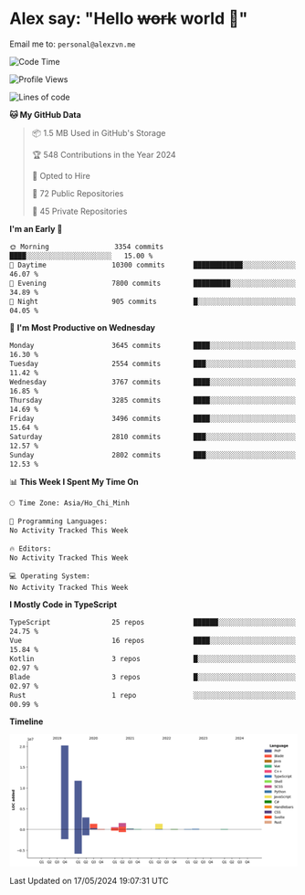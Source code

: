 # Alex say: "Hello ~~work~~ world 🐾"
Email me to: `personal@alexzvn.me`

<!--START_SECTION:waka-->
![Code Time](http://img.shields.io/badge/Code%20Time-1%2C066%20hrs%2055%20mins-blue)

![Profile Views](http://img.shields.io/badge/Profile%20Views-1-blue)

![Lines of code](https://img.shields.io/badge/From%20Hello%20World%20I%27ve%20Written-40.4%20million%20lines%20of%20code-blue)

**🐱 My GitHub Data** 

> 📦 1.5 MB Used in GitHub's Storage 
 > 
> 🏆 548 Contributions in the Year 2024
 > 
> 💼 Opted to Hire
 > 
> 📜 72 Public Repositories 
 > 
> 🔑 45 Private Repositories 
 > 
**I'm an Early 🐤** 

```text
🌞 Morning                3354 commits        ████░░░░░░░░░░░░░░░░░░░░░   15.00 % 
🌆 Daytime                10300 commits       ████████████░░░░░░░░░░░░░   46.07 % 
🌃 Evening                7800 commits        █████████░░░░░░░░░░░░░░░░   34.89 % 
🌙 Night                  905 commits         █░░░░░░░░░░░░░░░░░░░░░░░░   04.05 % 
```
📅 **I'm Most Productive on Wednesday** 

```text
Monday                   3645 commits        ████░░░░░░░░░░░░░░░░░░░░░   16.30 % 
Tuesday                  2554 commits        ███░░░░░░░░░░░░░░░░░░░░░░   11.42 % 
Wednesday                3767 commits        ████░░░░░░░░░░░░░░░░░░░░░   16.85 % 
Thursday                 3285 commits        ████░░░░░░░░░░░░░░░░░░░░░   14.69 % 
Friday                   3496 commits        ████░░░░░░░░░░░░░░░░░░░░░   15.64 % 
Saturday                 2810 commits        ███░░░░░░░░░░░░░░░░░░░░░░   12.57 % 
Sunday                   2802 commits        ███░░░░░░░░░░░░░░░░░░░░░░   12.53 % 
```


📊 **This Week I Spent My Time On** 

```text
🕑︎ Time Zone: Asia/Ho_Chi_Minh

💬 Programming Languages: 
No Activity Tracked This Week

🔥 Editors: 
No Activity Tracked This Week

💻 Operating System: 
No Activity Tracked This Week
```

**I Mostly Code in TypeScript** 

```text
TypeScript               25 repos            ██████░░░░░░░░░░░░░░░░░░░   24.75 % 
Vue                      16 repos            ████░░░░░░░░░░░░░░░░░░░░░   15.84 % 
Kotlin                   3 repos             █░░░░░░░░░░░░░░░░░░░░░░░░   02.97 % 
Blade                    3 repos             █░░░░░░░░░░░░░░░░░░░░░░░░   02.97 % 
Rust                     1 repo              ░░░░░░░░░░░░░░░░░░░░░░░░░   00.99 % 
```



**Timeline**

![Lines of Code chart](https://raw.githubusercontent.com/alexzvn/alexzvn/main/assets/bar_graph.png)


 Last Updated on 17/05/2024 19:07:31 UTC
<!--END_SECTION:waka-->
